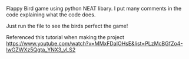 Flappy Bird game using python NEAT libary.
I put many comments in the code explaining what the code does.

Just run the file to see the birds perfect the game!

Referenced this tutorial when making the project https://www.youtube.com/watch?v=MMxFDaIOHsE&list=PLzMcBGfZo4-lwGZWXz5Qgta_YNX3_vLS2
